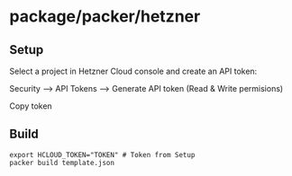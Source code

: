 # package/packer/hetzner

## Setup

Select a project in Hetzner Cloud console and create an API token:

Security --> API Tokens --> Generate API token (Read & Write permisions)

Copy token

## Build

```shell script
export HCLOUD_TOKEN="TOKEN" # Token from Setup
packer build template.json
```

